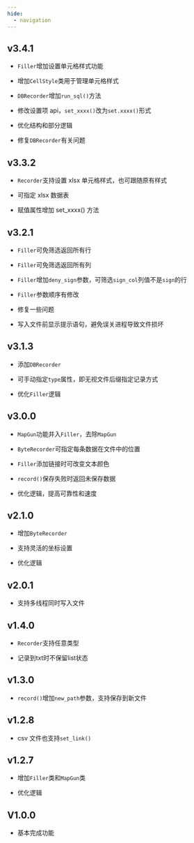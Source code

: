```yaml
---
hide:
  - navigation
---
```


## v3.4.1

- `Filler`增加设置单元格样式功能

- 增加`CellStyle`类用于管理单元格样式

- `DBRecorder`增加`run_sql()`方法

- 修改设置项 api，`set_xxxx()`改为`set.xxxx()`形式

- 优化结构和部分逻辑

- 修复`DBRecorder`有关问题

## v3.3.2

- `Recorder`支持设置 xlsx 单元格样式，也可跟随原有样式

- 可指定 xlsx 数据表

- 赋值属性增加 set_xxxx() 方法

## v3.2.1

- `Filler`可免筛选返回所有行

- `Filler`可免筛选返回所有列

- `Filler`增加`deny_sign`参数，可筛选`sign_col`列值不是`sign`的行

- `Filler`参数顺序有修改

- 修复一些问题

- 写入文件前显示提示语句，避免误关进程导致文件损坏

## v3.1.3

- 添加`DBRecorder`

- 可手动指定`type`属性，即无视文件后缀指定记录方式

- 优化`Filler`逻辑

## v3.0.0

- `MapGun`功能并入`Filler`，去除`MapGun`

- `ByteRecorder`可指定每条数据在文件中的位置

- `Filler`添加链接时可改变文本颜色

- `record()`保存失败时返回未保存数据

- 优化逻辑，提高可靠性和速度

## v2.1.0

- 增加`ByteRecorder`

- 支持灵活的坐标设置

- 优化逻辑

## v2.0.1

- 支持多线程同时写入文件

## v1.4.0

- `Recorder`支持任意类型

- 记录到txt时不保留list状态

## v1.3.0

- `record()`增加`new_path`参数，支持保存到新文件

## v1.2.8

- csv 文件也支持`set_link()`

## v1.2.7

- 增加`Filler`类和`MapGun`类

- 优化逻辑

## V1.0.0

- 基本完成功能
